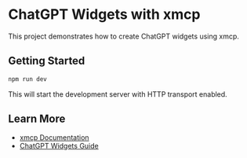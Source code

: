 # ChatGPT Widgets with xmcp

This project demonstrates how to create ChatGPT widgets using xmcp.

## Getting Started

```bash
npm run dev
```

This will start the development server with HTTP transport enabled.

## Learn More

- [xmcp Documentation](https://xmcp.dev)
- [ChatGPT Widgets Guide](https://xmcp.dev/docs/integrations/chatgpt)
